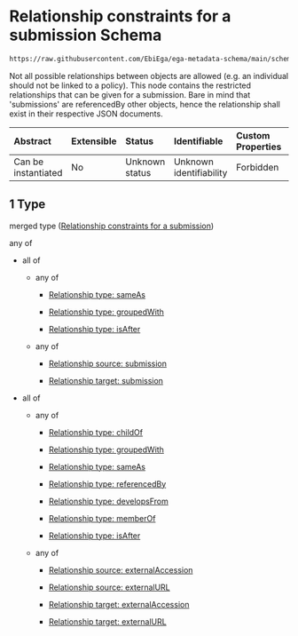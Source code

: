 # Relationship constraints for a submission Schema

```txt
https://raw.githubusercontent.com/EbiEga/ega-metadata-schema/main/schemas/EGA.submission.json#/properties/submissionRelationships/items/allOf/1
```

Not all possible relationships between objects are allowed (e.g. an individual should not be linked to a policy). This node contains the restricted relationships that can be given for a submission. Bare in mind that 'submissions' are referencedBy other objects, hence the relationship shall exist in their respective JSON documents.

| Abstract            | Extensible | Status         | Identifiable            | Custom Properties | Additional Properties | Access Restrictions | Defined In                                                                           |
| :------------------ | :--------- | :------------- | :---------------------- | :---------------- | :-------------------- | :------------------ | :----------------------------------------------------------------------------------- |
| Can be instantiated | No         | Unknown status | Unknown identifiability | Forbidden         | Allowed               | none                | [EGA.submission.json\*](../../../schemas/EGA.submission.json "open original schema") |

## 1 Type

merged type ([Relationship constraints for a submission](ega-20-properties-submission-relationships-items-allof-relationship-constraints-for-a-submission.md))

any of

*   all of

    *   any of

        *   [Relationship type: sameAs](ega-12-definitions-relationship-type-sameas.md "check type definition")

        *   [Relationship type: groupedWith](ega-12-definitions-relationship-type-groupedwith.md "check type definition")

        *   [Relationship type: isAfter](ega-12-definitions-relationship-type-isafter.md "check type definition")

    *   any of

        *   [Relationship source: submission](ega-12-definitions-relationship-source-submission.md "check type definition")

        *   [Relationship target: submission](ega-12-definitions-relationship-target-submission.md "check type definition")

*   all of

    *   any of

        *   [Relationship type: childOf](ega-12-definitions-relationship-type-childof.md "check type definition")

        *   [Relationship type: groupedWith](ega-12-definitions-relationship-type-groupedwith.md "check type definition")

        *   [Relationship type: sameAs](ega-12-definitions-relationship-type-sameas.md "check type definition")

        *   [Relationship type: referencedBy](ega-12-definitions-relationship-type-referencedby.md "check type definition")

        *   [Relationship type: developsFrom](ega-12-definitions-relationship-type-developsfrom.md "check type definition")

        *   [Relationship type: memberOf](ega-12-definitions-relationship-type-memberof.md "check type definition")

        *   [Relationship type: isAfter](ega-12-definitions-relationship-type-isafter.md "check type definition")

    *   any of

        *   [Relationship source: externalAccession](ega-12-definitions-relationship-source-externalaccession.md "check type definition")

        *   [Relationship source: externalURL](ega-12-definitions-relationship-source-externalurl.md "check type definition")

        *   [Relationship target: externalAccession](ega-12-definitions-relationship-target-externalaccession.md "check type definition")

        *   [Relationship target: externalURL](ega-12-definitions-relationship-target-externalurl.md "check type definition")

